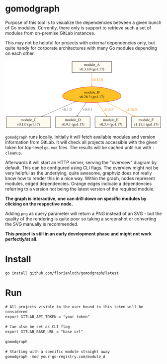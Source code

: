 # gomodgraph

Purpose of this tool is to visualize the dependencies between a given bunch of Go modules.
Currently, there only is support to retrieve such a set of modules from on-premise GitLab instances.

This may not be helpful for projects with external dependencies only, but quite handy for corporate architectures with many Go modules depending on each other.

![Example of graph generated with `gomodgraph`](./example_graph.svg "example")

`gomodgraph` runs locally.
Initially it will fetch available modules and version information from GitLab.
It will check all projects accessible with the given token for top-level `go.mod` files.
The results will be cached until run with `-cleanup`.

Afterwards it will start an HTTP server, serving the "overview" diagram by default.
This can be configured using CLI flags.
The overview might not be very helpful as the underlying, quite awesome, graphviz does not really know how to render this in a nice way.
Within the graph, nodes represent modules, edged dependencies.
Orange edges indicate a dependencies referring to a version not being the latest version of the required module.

**The graph is interactive, one can drill down on specific modules by clicking on the respective node.**

Adding `png` as query parameter will return a PNG instead of an SVG - but the quality of the rendering is quite poor so taking a screenshot or converting the SVG manually is recommended.

**This project is still in an early development phase and might not work perfectly/at all.**

# Install
```shell
go install github.com/florianloch/gomodgraph@latest
```

# Run
```
# All projects visible to the user bound to this token will be considered
export GITLAB_API_TOKEN = "your token"

# Can also be set as CLI flag
export GITLAB_BASE_URL = "base url"

gomodgraph

# Starting with a specific module straight away
gomodgraph -mod your-go-registry.com/module_A
```